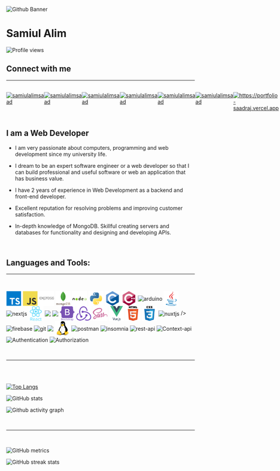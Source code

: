 ![Github Banner](https://pbs.twimg.com/profile_banners/773723329089896448/1623519576/600x200)

# Samiul Alim

![Profile views](https://gpvc.arturio.dev/samiulalimsaad)

## Connect with me

---

<br/>
<!-- src="https://img.icons8.com/color/48/000000/twitter--v2.png" -->
<span align="left" style="display: flex; justify-content: space-around">
<a href="https://fb.com/samiulalimsaad" target="blank"><img align="center" src="https://raw.githubusercontent.com/rahuldkjain/github-profile-readme-generator/master/src/images/icons/Social/facebook.svg" alt="samiulalimsaad" height="30" width="40" /></a> <a href="https://m.me/samiulalimsaad" target="blank"><img align="center" src="https://raw.githubusercontent.com/rahuldkjain/github-profile-readme-generator/master/src/images/icons/Social/messenger.svg" alt="samiulalimsaad" height="30" width="40" /></a> <a href="https://twitter.com/samiulalimsaad" target="blank"><img align="center" src="https://raw.githubusercontent.com/rahuldkjain/github-profile-readme-generator/master/src/images/icons/Social/twitter.svg" alt="samiulalimsaad" height="30" width="40" /></a> <a href="https://linkedin.com/in/samiulalimsaad" target="blank"><img align="center" src="https://raw.githubusercontent.com/rahuldkjain/github-profile-readme-generator/master/src/images/icons/Social/linked-in-alt.svg" alt="samiulalimsaad" height="30" width="40" /></a> <a href="https://github.com/samiulalimsaad" target="blank"><img align="center" src="https://raw.githubusercontent.com/rahuldkjain/github-profile-readme-generator/master/src/images/icons/Social/github.svg" alt="samiulalimsaad" height="30" width="40" /></a> <a href="live:.cid.35878dd2e5892b42" target="blank"><img align="center" src="https://raw.githubusercontent.com/rahuldkjain/github-profile-readme-generator/master/src/images/icons/Social/skype.svg" alt="samiulalimsaad" height="30" width="40" /></a> <a href="https://portfolio-saadraj.vercel.app" target="blank"><img align="center" src="https://raw.githubusercontent.com/rahuldkjain/github-profile-readme-generator/master/src/images/icons/Social/rss.svg" alt="https://portfolio-saadraj.vercel.app" height="30" width="40" /></a>
</span>

<br/>

## I am a Web Developer

-   I am very passionate about
    computers, programming and
    web development since my
    university life.

-   I dream to be an expert software
    engineer or a web developer so
    that I can build professional and
    useful software or web
    an application that has business
    value.
-   I have 2 years of experience in
    Web Development as a backend and front-end developer.
-   Excellent reputation for
    resolving problems and
    improving customer satisfaction.
-   In-depth knowledge of
    MongoDB. Skillful creating
    servers and databases for
    functionality and designing and
    developing APIs.

<br/>

<h2 align="left">Languages and Tools:</h2>

---

<br />

<img align="center" src="https://raw.githubusercontent.com/devicons/devicon/master/icons/typescript/typescript-original.svg" alt="typescript" width="40" height="40"/> <img align="center" src="https://raw.githubusercontent.com/devicons/devicon/master/icons/javascript/javascript-original.svg" alt="javascript" width="40" height="40"/> <img align="center" src="https://raw.githubusercontent.com/devicons/devicon/master/icons/express/express-original-wordmark.svg" alt="express" width="40" height="40"/> <img align="center" src="https://raw.githubusercontent.com/devicons/devicon/master/icons/mongodb/mongodb-original-wordmark.svg" alt="mongodb" width="40" height="40"/> <img align="center" src="https://raw.githubusercontent.com/devicons/devicon/master/icons/nodejs/nodejs-original-wordmark.svg" alt="nodejs" width="40" height="40"/> <img align="center" src="https://raw.githubusercontent.com/devicons/devicon/master/icons/python/python-original.svg" alt="python" width="40" height="40"/> <img align="center" src="https://raw.githubusercontent.com/devicons/devicon/master/icons/c/c-original.svg" alt="c" width="40" height="40"/> <img align="center" src="https://raw.githubusercontent.com/devicons/devicon/master/icons/cplusplus/cplusplus-original.svg" alt="cplusplus" width="40" height="40"/> <img align="center" src="https://cdn.worldvectorlogo.com/logos/arduino-1.svg" alt="arduino" width="40" height="40"/> <img align="center" src="https://raw.githubusercontent.com/devicons/devicon/master/icons/java/java-original.svg" alt="java" width="40" height="40"/> <img align="center" src="https://cdn.worldvectorlogo.com/logos/next-js.svg" alt="nextjs" width="40" height="40"/> <img align="center" src="https://raw.githubusercontent.com/devicons/devicon/master/icons/react/react-original-wordmark.svg" alt="react" width="40" height="40"/> <img align="center" src="https://img.icons8.com/color/48/000000/material-ui.png"/> <img align="center" src="https://mdbcdn.b-cdn.net/wp-content/uploads/2018/06/logo-mdb-jquery-small.png" height="40"/> <img align="center" src="https://raw.githubusercontent.com/devicons/devicon/master/icons/bootstrap/bootstrap-plain-wordmark.svg" alt="bootstrap" width="40" height="40"/> <img align="center" src="https://raw.githubusercontent.com/devicons/devicon/master/icons/redux/redux-original.svg" alt="redux" width="40" height="40"/> <img align="center" src="https://raw.githubusercontent.com/devicons/devicon/master/icons/sass/sass-original.svg" alt="sass" width="40" height="40"/> <img align="center" src="https://raw.githubusercontent.com/devicons/devicon/master/icons/vuejs/vuejs-original-wordmark.svg" alt="vuejs" width="40" height="40"/> <img align="center" src="https://raw.githubusercontent.com/devicons/devicon/master/icons/html5/html5-original-wordmark.svg" alt="html5" width="40" height="40"/> <img align="center" src="https://raw.githubusercontent.com/devicons/devicon/master/icons/css3/css3-original-wordmark.svg" alt="css3" width="40" height="40"/> <img align="center" src="https://www.vectorlogo.zone/logos/nuxtjs/nuxtjs-icon.svg" alt="nuxtjs" width="40" height="40"/>
/> <img align="center" src="https://www.vectorlogo.zone/logos/firebase/firebase-icon.svg" alt="firebase" width="40" height="40"/> <img align="center" src="https://www.vectorlogo.zone/logos/git-scm/git-scm-icon.svg" alt="git" width="40" height="40"/> <img align="center" src="https://img.icons8.com/color/48/000000/github--v3.png"/> <img align="center" src="https://raw.githubusercontent.com/devicons/devicon/master/icons/linux/linux-original.svg" alt="linux" width="40" height="40"/> <img align="center" src="https://www.vectorlogo.zone/logos/getpostman/getpostman-icon.svg" alt="postman" width="40" height="40"/> <img align="center" src="https://insomnia.rest/images/insomnia-logo.svg" alt="insomnia" width="40" height="40"/> <img align="center" src="https://portfolio-saadraj.vercel.app/_next/image?url=https%3A%2F%2Ffirebasestorage.googleapis.com%2Fv0%2Fb%2Fpersonal-website-2994f.appspot.com%2Fo%2Fskill%252Frest-api.png%3Falt%3Dmedia%26token%3Dd4294517-d66d-4e8b-8f2a-bd6a32b76320&w=64&q=75" alt="rest-api" width="40" height="40"/> <img align="center" src="https://portfolio-saadraj.vercel.app/_next/image?url=https%3A%2F%2Ffirebasestorage.googleapis.com%2Fv0%2Fb%2Fpersonal-website-2994f.appspot.com%2Fo%2Fskill%252Fcontext-api.svg%3Falt%3Dmedia%26token%3D0849aace-9dd2-4ac5-94cc-e404ace4b201&w=64&q=75" alt="Context-api" width="40" height="40"/> <img align="center" src="https://portfolio-saadraj.vercel.app/_next/image?url=https%3A%2F%2Ffirebasestorage.googleapis.com%2Fv0%2Fb%2Fpersonal-website-2994f.appspot.com%2Fo%2Fskill%252Fauthentication.png%3Falt%3Dmedia%26token%3Db440525a-6fa2-4d25-82a5-551686bcbdab&w=64&q=75" alt="Authentication" width="40" height="40"/> <img align="center" src="https://portfolio-saadraj.vercel.app/_next/image?url=https%3A%2F%2Ffirebasestorage.googleapis.com%2Fv0%2Fb%2Fpersonal-website-2994f.appspot.com%2Fo%2Fskill%252Fauthentication%2520(1).png%3Falt%3Dmedia%26token%3Dcdc989bd-4ea7-4115-8d85-639c911928d7&w=64&q=75" alt="Authorization" width="40" height="40"/>

</p>
<br />

<hr/>

<br/>
<br/>

<!-- [![trophy](https://github-profile-trophy.vercel.app/?username=samiulalimsaad&theme=outrun)](https://github.com/ryo-ma/github-profile-trophy) -->

[![Top Langs](https://github-readme-stats.vercel.app/api/top-langs/?username=samiulalimsaad&layout=compact&theme=yeblu)](https://github.com/anuraghazra/github-readme-stats)

![GitHub stats](https://github-readme-stats.vercel.app/api?username=samiulalimsaad&show_icons=true&count_private=true&theme=outrun)

![Github activity graph](https://activity-graph.herokuapp.com/graph?username=samiulalimsaad&theme=rogue&area=true&bg_color=011627&color=21C7A8&line=FF009D&point=00ffff&area_color=00FFFF)

<br/>
<hr/>
<br/>

![GitHub metrics](https://metrics.lecoq.io/samiulalimsaad)

![GitHub streak stats](https://github-readme-streak-stats.herokuapp.com/?user=samiulalimsaad&theme=outrun)
